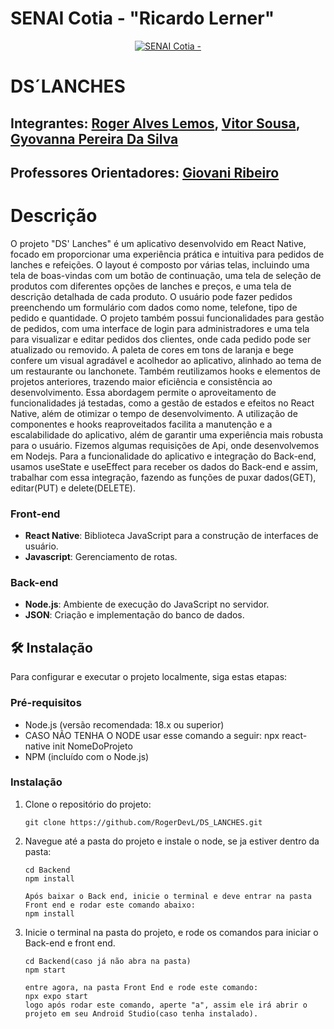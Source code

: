 # SENAI Cotia - "Ricardo Lerner"

<p align="center">
<a href= "https://sp.senai.br/unidade/cotia/"><img src="https://www.conre3.org.br/portal/wp-content/uploads/2024/05/logo-senai-1.png" alt="SENAI Cotia - "Ricardo Lerner" border="0"></a>
</p>

# DS´LANCHES

## Integrantes: <a href="" >Roger Alves Lemos</a>, <a href="https://github.com/vitorsdev20" >Vitor Sousa</a>, <a href="https://github.com/Gyovanna2x" >Gyovanna Pereira Da Silva</a>

## Professores Orientadores: <a href="https://www.linkedin.com/in/giovannirp/" >Giovani Ribeiro</a>

# Descrição

 O projeto "DS' Lanches" é um aplicativo desenvolvido em React Native, focado em proporcionar uma experiência prática e intuitiva para pedidos de lanches e refeições. O layout é composto por várias telas, incluindo uma tela de boas-vindas com um botão de continuação, uma tela de seleção de produtos com diferentes opções de lanches e preços, e uma tela de descrição detalhada de cada produto. O usuário pode fazer pedidos preenchendo um formulário com dados como nome, telefone, tipo de pedido e quantidade.
O projeto também possui funcionalidades para gestão de pedidos, com uma interface de login para administradores e uma tela para visualizar e editar pedidos dos clientes, onde cada pedido pode ser atualizado ou removido. A paleta de cores em tons de laranja e bege confere um visual agradável e acolhedor ao aplicativo, alinhado ao tema de um restaurante ou lanchonete.
Também reutilizamos hooks e elementos de projetos anteriores, trazendo maior eficiência e consistência ao desenvolvimento. Essa abordagem permite o aproveitamento de funcionalidades já testadas, como a gestão de estados e efeitos no React Native, além de otimizar o tempo de desenvolvimento. A utilização de componentes e hooks reaproveitados facilita a manutenção e a escalabilidade do aplicativo, além de garantir uma experiência mais robusta para o usuário.
Fizemos algumas requisições de Api, onde desenvolvemos em Nodejs. Para a funcionalidade do aplicativo e integração do Back-end, usamos useState e useEffect para receber os dados do Back-end e assim, trabalhar com essa integração, fazendo as funções de puxar dados(GET), editar(PUT) e delete(DELETE). 

### Front-end

- **React Native**: Biblioteca JavaScript para a construção de interfaces de usuário.
- **Javascript**: Gerenciamento de rotas.

### Back-end

- **Node.js**: Ambiente de execução do JavaScript no servidor.
- **JSON**: Criação e implementação do banco de dados.

## 🛠 Instalação

Para configurar e executar o projeto localmente, siga estas etapas:

### Pré-requisitos

- Node.js (versão recomendada: 18.x ou superior)
- CASO NÃO TENHA O NODE usar esse comando a seguir: npx react-native init NomeDoProjeto
- NPM (incluído com o Node.js)

### Instalação

1. Clone o repositório do projeto:
   ```
   git clone https://github.com/RogerDevL/DS_LANCHES.git
   ```
2. Navegue até a pasta do projeto e instale o node, se ja estiver dentro da pasta:
   ```
   cd Backend
   npm install

   Após baixar o Back end, inicie o terminal e deve entrar na pasta Front end e rodar este comando abaixo:
   npm install
   
   ```
3. Inicie o terminal na pasta do projeto, e rode os comandos para iniciar o Back-end e front end.
   ```
   cd Backend(caso já não abra na pasta)
   npm start

   entre agora, na pasta Front End e rode este comando:
   npx expo start
   logo após rodar este comando, aperte "a", assim ele irá abrir o projeto em seu Android Studio(caso tenha instalado).
   ```
